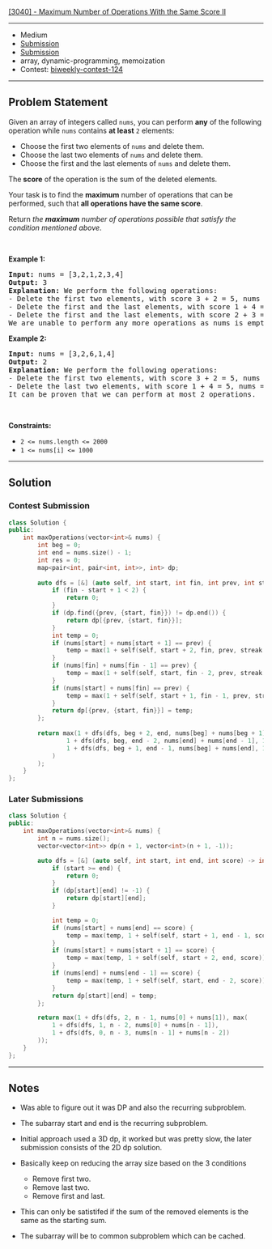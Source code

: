 [[3040] - Maximum Number of Operations With the Same Score II](https://leetcode.com/problems/maximum-number-of-operations-with-the-same-score-ii)

---

- Medium
- [Submission](https://leetcode.com/problems/maximum-number-of-operations-with-the-same-score-ii/submissions/1177976536/)
- [Submission](https://leetcode.com/problems/maximum-number-of-operations-with-the-same-score-ii/submissions/1177976536/)
- array, dynamic-programming, memoization
- Contest: [biweekly-contest-124](https://leetcode.com/contest/biweekly-contest-124)

---

## Problem Statement

<p>Given an array of integers called <code>nums</code>, you can perform <strong>any</strong> of the following operation while <code>nums</code> contains <strong>at least</strong> <code>2</code> elements:</p>

<ul>
	<li>Choose the first two elements of <code>nums</code> and delete them.</li>
	<li>Choose the last two elements of <code>nums</code> and delete them.</li>
	<li>Choose the first and the last elements of <code>nums</code> and delete them.</li>
</ul>

<p>The<strong> score</strong> of the operation is the sum of the deleted elements.</p>

<p>Your task is to find the <strong>maximum</strong> number of operations that can be performed, such that <strong>all operations have the same score</strong>.</p>

<p>Return <em>the <strong>maximum</strong> number of operations possible that satisfy the condition mentioned above</em>.</p>

<p>&nbsp;</p>
<p><strong class="example">Example 1:</strong></p>

<pre>
<strong>Input:</strong> nums = [3,2,1,2,3,4]
<strong>Output:</strong> 3
<strong>Explanation:</strong> We perform the following operations:
- Delete the first two elements, with score 3 + 2 = 5, nums = [1,2,3,4].
- Delete the first and the last elements, with score 1 + 4 = 5, nums = [2,3].
- Delete the first and the last elements, with score 2 + 3 = 5, nums = [].
We are unable to perform any more operations as nums is empty.
</pre>

<p><strong class="example">Example 2:</strong></p>

<pre>
<strong>Input:</strong> nums = [3,2,6,1,4]
<strong>Output:</strong> 2
<strong>Explanation:</strong> We perform the following operations:
- Delete the first two elements, with score 3 + 2 = 5, nums = [6,1,4].
- Delete the last two elements, with score 1 + 4 = 5, nums = [6].
It can be proven that we can perform at most 2 operations.
</pre>

<p>&nbsp;</p>
<p><strong>Constraints:</strong></p>

<ul>
	<li><code>2 &lt;= nums.length &lt;= 2000</code></li>
	<li><code>1 &lt;= nums[i] &lt;= 1000</code></li>
</ul>


---

## Solution

### Contest Submission

```cpp
class Solution {
public:
    int maxOperations(vector<int>& nums) {
        int beg = 0;
        int end = nums.size() - 1;
        int res = 0;
        map<pair<int, pair<int, int>>, int> dp;
        
        auto dfs = [&] (auto self, int start, int fin, int prev, int streak) -> int {
            if (fin - start + 1 < 2) {
                return 0;
            }
            if (dp.find({prev, {start, fin}}) != dp.end()) {
                return dp[{prev, {start, fin}}];
            }
            int temp = 0;
            if (nums[start] + nums[start + 1] == prev) {
                temp = max(1 + self(self, start + 2, fin, prev, streak + 1), temp);
            }
            if (nums[fin] + nums[fin - 1] == prev) {
                temp = max(1 + self(self, start, fin - 2, prev, streak + 1), temp);
            }
            if (nums[start] + nums[fin] == prev) {
                temp = max(1 + self(self, start + 1, fin - 1, prev, streak + 1), temp);
            }
            return dp[{prev, {start, fin}}] = temp;
        };
        
        return max(1 + dfs(dfs, beg + 2, end, nums[beg] + nums[beg + 1], 1), max(
                1 + dfs(dfs, beg, end - 2, nums[end] + nums[end - 1], 1),
                1 + dfs(dfs, beg + 1, end - 1, nums[beg] + nums[end], 1)
            )
        );
    }
};
```

### Later Submissions

```cpp
class Solution {
public:
    int maxOperations(vector<int>& nums) {
        int n = nums.size();
        vector<vector<int>> dp(n + 1, vector<int>(n + 1, -1));

        auto dfs = [&] (auto self, int start, int end, int score) -> int {
            if (start >= end) {
                return 0;
            }
            if (dp[start][end] != -1) {
                return dp[start][end];
            }

            int temp = 0;
            if (nums[start] + nums[end] == score) {
                temp = max(temp, 1 + self(self, start + 1, end - 1, score));
            }
            if (nums[start] + nums[start + 1] == score) {
                temp = max(temp, 1 + self(self, start + 2, end, score));
            }
            if (nums[end] + nums[end - 1] == score) {
                temp = max(temp, 1 + self(self, start, end - 2, score));
            }
            return dp[start][end] = temp;
        };

        return max(1 + dfs(dfs, 2, n - 1, nums[0] + nums[1]), max(
            1 + dfs(dfs, 1, n - 2, nums[0] + nums[n - 1]),
            1 + dfs(dfs, 0, n - 3, nums[n - 1] + nums[n - 2])
        ));
    }
};
```

---

## Notes

- Was able to figure out it was DP and also the recurring subproblem.
- The subarray start and end is the recurring subproblem.

- Initial approach used a 3D dp, it worked but was pretty slow, the later submission consists of the 2D dp solution.
- Basically keep on reducing the array size based on the 3 conditions
	- Remove first two.
	- Remove last two.
	- Remove first and last.
- This can only be satistifed if the sum of the removed elements is the same as the starting sum.
- The subarray will be to common subproblem which can be cached.
